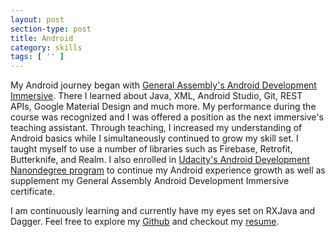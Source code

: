 ```yaml
---
layout: post
section-type: post
title: Android
category: skills
tags: [ '' ]
---
```


My Android journey began with <a href="https://www.youtube.com/watch?v=JHagBCh0p3g" target="\_blank">General Assembly's Android Development Immersive</a>.  There I learned about Java, XML, Android Studio, Git, REST APIs, Google Material Design and much more.  My performance during the course was recognized and I was offered a position as the next immersive's teaching assistant.  Through teaching, I increased my understanding of Android basics while I simultaneously continued to grow my skill set.  I taught myself to use a number of libraries such as Firebase, Retrofit, Butterknife, and Realm.  I also enrolled in <a href="https://profiles.udacity.com/u/christophershum" target="\_blank">Udacity's Android Development Nanondegree program</a> to continue my Android experience growth as well as supplement my General Assembly Android Development Immersive certificate.

I am continuously learning and currently have my eyes set on RXJava and Dagger.  Feel free to explore my <a href="https://github.com/chris-shum" target="\_blank">Github</a> and checkout my <a href = "https://github.com/chris-shum/chris-shum.github.io/raw/master/resumes/Chris_Shum_Developer_Resume.pdf">resume</a>.
